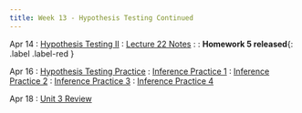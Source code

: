```yaml
---
title: Week 13 - Hypothesis Testing Continued
---
```


Apr 14
: [Hypothesis Testing II](https://rmshksu.github.io/stat240_spring2025/classes/d24-240-spr25.html)
  : [Lecture 22 Notes](https://rmshksu.github.io/stat240_spring2025/assets/files/L22_Wrap-up.pdf)
: [](#) 
  : **Homework 5 released**{: .label .label-red }

Apr 16
: [Hypothesis Testing Practice](#)
: [Inference Practice 1](https://rmshksu.github.io/stat240_spring2025/assets/files/ch14pq1.pdf)
: [Inference Practice 2](https://rmshksu.github.io/stat240_spring2025/assets/files/ch14pq2.pdf)
: [Inference Practice 3](https://rmshksu.github.io/stat240_spring2025/assets/files/ch14pq3.pdf)
: [Inference Practice 4](https://rmshksu.github.io/stat240_spring2025/assets/files/ch14pq4.pdf)

Apr 18
: [Unit 3 Review](#)
